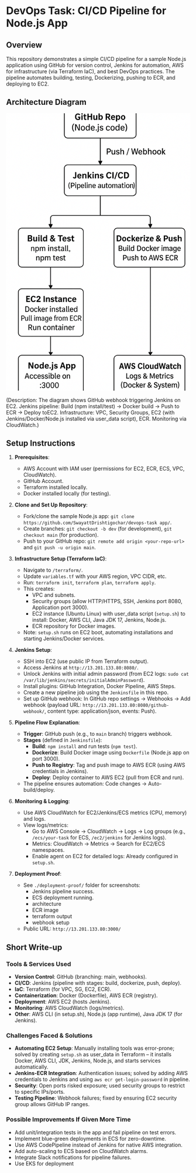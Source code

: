 # DevOps Task: CI/CD Pipeline for Node.js App

## Overview
This repository demonstrates a simple CI/CD pipeline for a sample Node.js application using GitHub for version control, Jenkins for automation, AWS for infrastructure (via Terraform IaC), and best DevOps practices. The pipeline automates building, testing, Dockerizing, pushing to ECR, and deploying to EC2.

## Architecture Diagram
![Architecture Diagram](deployment-proof/Architecture.png)

(Description: The diagram shows GitHub webhook triggering Jenkins on EC2. 
                Jenkins pipeline: Build (npm install/test) → Docker build → Push to ECR → Deploy toEC2. 
                Infrastructure: VPC, Security Groups, EC2 (with Jenkins/Docker/Node.js installed via user_data script), 
                ECR. 
                Monitoring via CloudWatch.)

## Setup Instructions
1. **Prerequisites**:
   - AWS Account with IAM user (permissions for EC2, ECR, ECS, VPC, CloudWatch).
   - GitHub Account.
   - Terraform installed locally.
   - Docker installed locally (for testing).

2. **Clone and Set Up Repository**:
   - Fork/clone the sample Node.js app: `git clone https://github.com/SwayattDrishtigochar/devops-task app/`.
   - Create branches: `git checkout -b dev` (for development), `git checkout main` (for production).
   - Push to your GitHub repo: `git remote add origin <your-repo-url>` and `git push -u origin main`.

3. **Infrastructure Setup (Terraform IaC)**:
   - Navigate to `/terraform/`.
   - Update `variables.tf` with your AWS region, VPC CIDR, etc.
   - Run: `terraform init`, `terraform plan`, `terraform apply`.
   - This creates:
     - VPC and subnets.
     - Security groups (allow HTTP/HTTPS, SSH, Jenkins port 8080, Application port 3000).
     - EC2 instance (Ubuntu Linux) with user_data script (`setup.sh`) to install: Docker, AWS CLI, Java JDK 17, Jenkins, Node.js.
     - ECR repository for Docker images.
   - Note: `setup.sh` runs on EC2 boot, automating installations and starting Jenkins/Docker services.

4. **Jenkins Setup**:
   - SSH into EC2 (use public IP from Terraform output).
   - Access Jenkins at `http://13.201.133.80:8080/`.
   - Unlock Jenkins with initial admin password (from EC2 logs: `sudo cat /var/lib/jenkins/secrets/initialAdminPassword`).
   - Install plugins: GitHub Integration, Docker Pipeline, AWS Steps.
   - Create a new pipeline job using the `Jenkinsfile` in this repo.
   - Set up GitHub webhook: In GitHub repo settings → Webhooks → Add webhook (payload URL: `http://13.201.133.80:8080/github-webhook/`, content type: application/json, events: Push).

5. **Pipeline Flow Explanation**:
   - **Trigger**: GitHub push (e.g., to `main` branch) triggers webhook.
   - **Stages** (defined in `Jenkinsfile`):
     - **Build**: `npm install` and run tests (`npm test`).
     - **Dockerize**: Build Docker image using `Dockerfile` (Node.js app on port 3000).
     - **Push to Registry**: Tag and push image to AWS ECR (using AWS credentials in Jenkins).
     - **Deploy**: Deploy container to AWS EC2 (pull from ECR and run).
   - The pipeline ensures automation: Code changes → Auto-build/deploy.

6. **Monitoring & Logging**:
   - Use AWS CloudWatch for EC2/Jenkins/ECS metrics (CPU, memory) and logs.
   - View logs/metrics:
     - Go to AWS Console → CloudWatch → Logs → Log groups (e.g., `/ecs/your-task` for ECS, `/ec2/jenkins` for Jenkins logs).
     - Metrics: CloudWatch → Metrics → Search for EC2/ECS namespaces.
     - Enable agent on EC2 for detailed logs: Already configured in `setup.sh`.

7. **Deployment Proof**:
   - See `./deployment-proof/` folder for screenshots:
     - Jenkins pipeline success.
     - ECS deployment running.
     - architecture
     - ECR image
     - terraform output
     - webhook setup
   - Public URL: `http://13.201.133.80:3000/` 

## Short Write-up
### Tools & Services Used
- **Version Control**: GitHub (branching: main, webhooks).
- **CI/CD**: Jenkins (pipeline with stages: build, dockerize, push, deploy).
- **IaC**: Terraform (for VPC, SG, EC2, ECR).
- **Containerization**: Docker (Dockerfile), AWS ECR (registry).
- **Deployment**: AWS EC2 (hosts Jenkins).
- **Monitoring**: AWS CloudWatch (logs/metrics).
- **Other**: AWS CLI (in setup.sh), Node.js (app runtime), Java JDK 17 (for Jenkins).

### Challenges Faced & Solutions
- **Automating EC2 Setup**: Manually installing tools was error-prone; solved by creating `setup.sh` as user_data in Terraform – it installs Docker, AWS CLI, JDK, Jenkins, Node.js, and starts services automatically.
- **Jenkins-ECR Integration**: Authentication issues; solved by adding AWS credentials to Jenkins and using `aws ecr get-login-password` in pipeline.
- **Security**: Open ports risked exposure; used security groups to restrict to specific IPs/ports.
- **Testing Pipeline**: Webhook failures; fixed by ensuring EC2 security group allows GitHub IP ranges.

### Possible Improvements If Given More Time
- Add unit/integration tests in the app and fail pipeline on test errors.
- Implement blue-green deployments in ECS for zero-downtime.
- Use AWS CodePipeline instead of Jenkins for native AWS integration.
- Add auto-scaling to ECS based on CloudWatch alarms.
- Integrate Slack notifications for pipeline failures.
- Use EKS for deployment